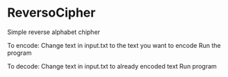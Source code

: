 # ReversoCipher
Simple reverse alphabet chipher

To encode:
Change text in input.txt to the text you want to encode
Run the program

To decode:
Change text in input.txt to already encoded text
Run program
